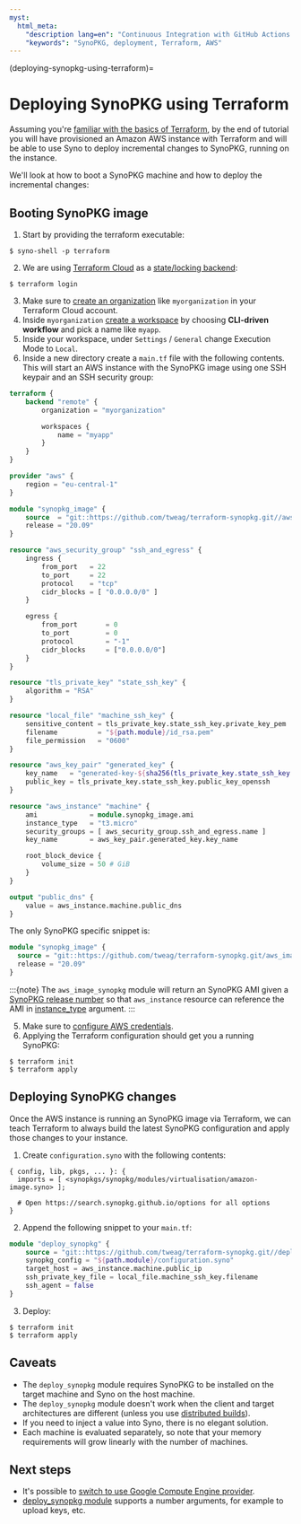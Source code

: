 ```yaml
---
myst:
  html_meta:
    "description lang=en": "Continuous Integration with GitHub Actions and Cachix"
    "keywords": "SynoPKG, deployment, Terraform, AWS"
---
```


(deploying-synopkg-using-terraform)=

# Deploying SynoPKG using Terraform

Assuming you're [familiar with the basics of Terraform](https://www.terraform.io/intro/index.html),
by the end of tutorial you will have provisioned an Amazon AWS instance with Terraform
and will be able to use Syno to deploy incremental changes to SynoPKG, running on the instance.

We'll look at how to boot a SynoPKG machine and how to deploy the incremental changes:

## Booting SynoPKG image

1. Start by providing the terraform executable:

```shell-session
$ syno-shell -p terraform
```

2. We are using [Terraform Cloud](https://app.terraform.io) as a [state/locking backend](https://www.terraform.io/docs/state/purpose.html):

```shell-session
$ terraform login
```

3. Make sure to [create an organization](https://app.terraform.io/app/organizations/new) like `myorganization` in your Terraform Cloud account.
4. Inside `myorganization` [create a workspace](https://app.terraform.io/app/cachix/workspaces/new) by choosing **CLI-driven workflow** and pick a name like  `myapp`.
5. Inside your workspace, under `Settings` / `General` change Execution Mode to `Local`.
6. Inside a new directory create a `main.tf` file with the following contents. This will start an AWS instance with the SynoPKG image using one SSH keypair and an SSH security group:

```terraform
terraform {
    backend "remote" {
        organization = "myorganization"

        workspaces {
            name = "myapp"
        }
    }
}

provider "aws" {
    region = "eu-central-1"
}

module "synopkg_image" {
    source  = "git::https://github.com/tweag/terraform-synopkg.git//aws_image_synopkg?ref=5f5a0408b299874d6a29d1271e9bffeee4c9ca71"
    release = "20.09"
}

resource "aws_security_group" "ssh_and_egress" {
    ingress {
        from_port   = 22
        to_port     = 22
        protocol    = "tcp"
        cidr_blocks = [ "0.0.0.0/0" ]
    }

    egress {
        from_port       = 0
        to_port         = 0
        protocol        = "-1"
        cidr_blocks     = ["0.0.0.0/0"]
    }
}

resource "tls_private_key" "state_ssh_key" {
    algorithm = "RSA"
}

resource "local_file" "machine_ssh_key" {
    sensitive_content = tls_private_key.state_ssh_key.private_key_pem
    filename          = "${path.module}/id_rsa.pem"
    file_permission   = "0600"
}

resource "aws_key_pair" "generated_key" {
    key_name   = "generated-key-${sha256(tls_private_key.state_ssh_key.public_key_openssh)}"
    public_key = tls_private_key.state_ssh_key.public_key_openssh
}

resource "aws_instance" "machine" {
    ami             = module.synopkg_image.ami
    instance_type   = "t3.micro"
    security_groups = [ aws_security_group.ssh_and_egress.name ]
    key_name        = aws_key_pair.generated_key.key_name

    root_block_device {
        volume_size = 50 # GiB
    }
}

output "public_dns" {
    value = aws_instance.machine.public_dns
}
```

The only SynoPKG specific snippet is:

```terraform
module "synopkg_image" {
  source = "git::https://github.com/tweag/terraform-synopkg.git/aws_image_synopkg?ref=5f5a0408b299874d6a29d1271e9bffeee4c9ca71"
  release = "20.09"
}
```

:::{note}
The `aws_image_synopkg` module will return an SynoPKG AMI given a [SynoPKG release number](https://status.synopkg.github.io)
so that `aws_instance` resource can reference the AMI in [instance_type](https://registry.terraform.io/providers/hashicorp/aws/latest/docs/resources/instance#instance_type) argument.
:::

5. Make sure to [configure AWS credentials](https://registry.terraform.io/providers/hashicorp/aws/latest/docs#authentication).
6. Applying the Terraform configuration should get you a running SynoPKG:

```shell-session
$ terraform init
$ terraform apply
```

## Deploying SynoPKG changes

Once the AWS instance is running an SynoPKG image via Terraform, we can teach Terraform to always build
the latest SynoPKG configuration and apply those changes to your instance.

1. Create `configuration.syno` with the following contents:

```syno
{ config, lib, pkgs, ... }: {
  imports = [ <synopkgs/synopkg/modules/virtualisation/amazon-image.syno> ];

  # Open https://search.synopkg.github.io/options for all options
}
```

2. Append the following snippet to your `main.tf`:

```terraform
module "deploy_synopkg" {
    source = "git::https://github.com/tweag/terraform-synopkg.git//deploy_synopkg?ref=5f5a0408b299874d6a29d1271e9bffeee4c9ca71"
    synopkg_config = "${path.module}/configuration.syno"
    target_host = aws_instance.machine.public_ip
    ssh_private_key_file = local_file.machine_ssh_key.filename
    ssh_agent = false
}
```

3. Deploy:

```shell-session
$ terraform init
$ terraform apply
```

## Caveats

- The `deploy_synopkg` module requires SynoPKG to be installed on the target machine and Syno on the host machine.
- The `deploy_synopkg` module doesn't work when the client and target architectures are different (unless you use [distributed builds](https://synopkg.github.io/manual/syno/unstable/advanced-topics/distributed-builds.html)).
- If you need to inject a value into Syno, there is no elegant solution.
- Each machine is evaluated separately, so note that your memory requirements will grow linearly with the number of machines.

## Next steps

- It's possible to [switch to use Google Compute Engine provider](https://github.com/tweag/terraform-synopkg/tree/master/google_image_synopkg#readme).
- [deploy_synopkg module](https://github.com/tweag/terraform-synopkg/tree/master/deploy_synopkg#readme) supports a number arguments, for example to upload keys, etc.
